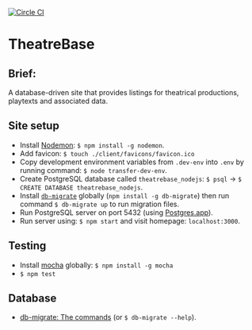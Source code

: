 [![Circle CI](https://circleci.com/gh/andygout/theatrebase_nodejs/tree/master.svg?style=svg)](https://circleci.com/gh/andygout/theatrebase_nodejs)


TheatreBase
=================


Brief:
-------

A database-driven site that provides listings for theatrical productions, playtexts and associated data.


Site setup
-------

- Install [Nodemon](http://nodemon.io): `$ npm install -g nodemon`.
- Add favicon: `$ touch ./client/favicons/favicon.ico`
- Copy development environment variables from `.dev-env` into `.env` by running command: `$ node transfer-dev-env`.
- Create PostgreSQL database called `theatrebase_nodejs`: `$ psql` -> `$ CREATE DATABASE theatrebase_nodejs`.
- Install [`db-migrate`](https://www.npmjs.com/package/db-migrate) globally (`npm install -g db-migrate`) then run command `$ db-migrate up` to run migration files.
- Run PostgreSQL server on port 5432 (using [Postgres.app](http://postgresapp.com)).
- Run server using: `$ npm start` and visit homepage: `localhost:3000`.


Testing
-------

- Install [mocha](https://www.npmjs.com/package/mocha) globally: `$ npm install -g mocha`
- `$ npm test`


Database
-------
- [db-migrate: The commands](https://db-migrate.readthedocs.io/en/latest/Getting%20Started/the%20commands) (or `$ db-migrate --help`).
